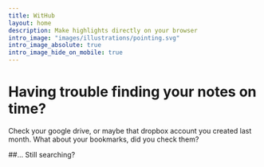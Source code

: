 ```yaml
---
title: WitHub
layout: home
description: Make highlights directly on your browser
intro_image: "images/illustrations/pointing.svg"
intro_image_absolute: true
intro_image_hide_on_mobile: true
---
```



# Having trouble finding your notes on time?

Check your google drive, or maybe that dropbox account you created last month. What about your bookmarks, did you check them?

##... Still searching?

